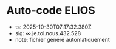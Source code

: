 # Auto-code ELIOS
- ts: 2025-10-30T07:17:32.380Z
- sig: ∞.je.toi.nous.432.528
- note: fichier généré automatiquement